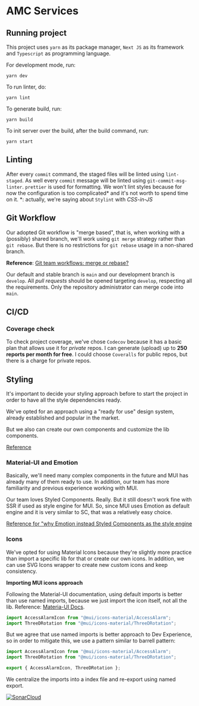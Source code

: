 # AMC Services

## Running project

This project uses `yarn` as its package manager, `Next JS` as its framework and `Typescript` as programming language.

For development mode, run:

`yarn dev`

To run linter, do:

`yarn lint`

To generate build, run:

`yarn build`

To init server over the build, after the build command, run:

`yarn start`

## Linting

After every `commit` command, the staged files will be linted using `lint-staged`.
As well every `commit` message will be linted using `git-commit-msg-linter`.
`prettier` is used for formatting.
We won't lint styles because for now the configuration is too complicated* and it's not worth to spend time on it.
*: actually, we're saying about `Stylint` with _CSS-in-JS_

## Git Workflow

Our adopted Git workflow is "merge based", that is, when working with a (possibly) shared branch, we'll work using `git merge` strategy rather than `git rebase`. But there is no restrictions for `git rebase` usage in a non-shared branch.

**Reference**: [Git team workflows: merge or rebase?](https://www.atlassian.com/git/articles/git-team-workflows-merge-or-rebase)

Our default and stable branch is `main` and our development branch is `develop`. All _pull requests_ should be opened targeting `develop`, respecting all the requirements. Only the repository administrator can merge code into `main`.

## CI/CD

### Coverage check

To check project coverage, we've chose `Codecov` because it has a basic plan that allows use it for _private_ repos. I can generate (upload) up to **250 reports per month for free**. I could choose `Coveralls` for public repos, but there is a charge for private repos.

## Styling

It's important to decide your styling approach before to start the project in order to have all the style dependencies ready.

We've opted for an approach using a "ready for use" design system, already established and popular in the market.

But we also can create our own components and customize the lib components.

[Reference](https://www.freecodecamp.org/news/how-to-style-react-apps-with-css/)

### Material-UI and Emotion

Basically, we'll need many complex components in the future and MUI has already many of them ready to use. In addition, our team has more familiarity and previous experience working with MUI.

Our team loves Styled Components. Really. But it still doesn't work fine with SSR if used as style engine for MUI. So, since MUI uses Emotion as default engine and it is very similar to SC, that was a relatively easy choice.

[Reference for "why Emotion instead Styled Components as the style engine](https://mui.com/guides/styled-engine/)

### Icons

We've opted for using Material Icons because they're slightly more practice than import a specific lib for that or create our own icons. In addition, we can use SVG Icons wrapper to create new custom icons and keep consistency.

**Importing MUI icons approach**

Following the Material-UI documentation, using default imports is better than use named imports, because we just import the icon itself, not all the lib. Reference: [Materia-UI Docs](https://mui.com/guides/minimizing-bundle-size).

```jsx
import AccessAlarmIcon from "@mui/icons-material/AccessAlarm";
import ThreeDRotation from "@mui/icons-material/ThreeDRotation";
```

But we agree that use named imports is better approach to Dev Experience, so in order to mitigate this, we use a pattern similar to barrell pattern:

```jsx
import AccessAlarmIcon from "@mui/icons-material/AccessAlarm";
import ThreeDRotation from "@mui/icons-material/ThreeDRotation";

export { AccessAlarmIcon, ThreeDRotation };
```

We centralize the imports into a index file and re-export using named export.

[![SonarCloud](https://sonarcloud.io/images/project_badges/sonarcloud-white.svg)](https://sonarcloud.io/summary/new_code?id=renatoam_amc-services)
